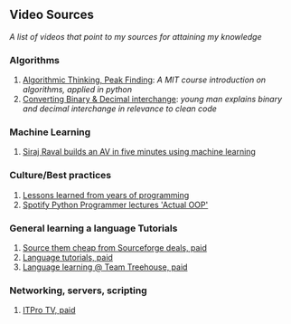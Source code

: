 ## Video Sources
_A list of videos that point to my sources for attaining my knowledge_

### Algorithms
1. [Algorithmic Thinking, Peak Finding](https://www.youtube.com/watch?v=HtSuA80QTyo&index=1&list=PLSX2U_ZE4Huk19DPn34oZlygPbsig380X): _A MIT course introduction on algorithms, applied in python_
1. [Converting Binary & Decimal interchange](https://www.youtube.com/watch?v=VLwnn1OoD9U&t=540s): _young man explains binary and decimal interchange in relevance to clean code_


### Machine Learning
1. [Siraj Raval builds an AV in five minutes using machine learning](https://www.youtube.com/watch?v=iLNHVwSu9EA)



### Culture/Best practices
1. [Lessons learned from years of programming](https://www.youtube.com/watch?v=csyL9EC0S0c&t=1390s)
1. [Spotify Python Programmer lectures 'Actual OOP'](https://www.youtube.com/watch?v=VUvEDg30FyY)

### General learning a language Tutorials
1. [Source them cheap from Sourceforge deals, paid](https://deals.sourceforge.net/)
1. [Language tutorials, paid](https://stackskills.com/)
1. [Language learning @ Team Treehouse, paid](https://teamtreehouse.com/) 


### Networking, servers, scripting
1. [ITPro TV, paid](https://itpro.tv/)
